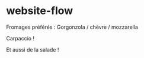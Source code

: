 # website-flow
Fromages préférés : Gorgonzola / chèvre / mozzarella

Carpaccio ! 

Et aussi de la salade ! 
